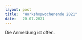 ```yaml
---
layout: post
title:  "Workshopwochenende 2021"
date:   20.07.2021
---
```


Die Anmeldung ist offen.
